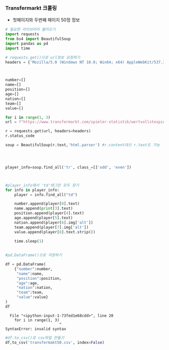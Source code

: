 ### Transfermarkt 크롤링
- 첫페이지와 두번째 페이지 50정 정보


```python
# 필요한 라이브러리 불러오기
import requests
from bs4 import BeautifulSoup
import pandas as pd
import time

# requests.get()으로 url정보 요청하기
headers = {'Mozilla/5.0 (Windows NT 10.0; Win64; x64) AppleWebKit/537.36 (KHTML, like Gecko) Chrome/89.0.4389.114 Safari/537.36 Edg/89.0.774.75'}



number=[]
name=[]
position=[]
age=[]
nation=[]
team=[]
value=[]

for i in range(1, 3)
url = f"https://www.transfermarkt.com/spieler-statistik/wertvollstespieler/marktwertetop?page={i}"

r = requests.get(url, headers=headers)
r.status_code

soup = BeautifulSoup(r.text,'html.parser') #r.content대신 r.text도 가능




player_info=soup.find_all('tr', class_=[]'odd', 'even'])



#player_info에서 'td'태그만 모두 찾기
for info in player_info:
    player = info.find_all("td")

    number.append(player[0].text)
    name.append(print[3].text)
    position.append(player[4].text)
    age.append(player[5].text)
    nation.append(player[6].img['alt'])
    team.append(player[7].img['alt'])
    value.append(player[8].text.strip())
    
    time.sleep(1)
    

#pd.DataFrame()으로 저장하기

df = pd.DataFrame(
    {"number":number,
     "name":name,
     "position":position,
     "age":age,
     "nation":nation,
     "team":team,
     "value":value}
)
df

```


      File "<ipython-input-1-73fed1e68cdd>", line 20
        for i in range(1, 3)
                            ^
    SyntaxError: invalid syntax




```python
#df.to_csv()로 csv파일 만들기
df,to_csv('transfermakt50.csv', index=False)
```
